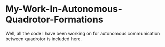My-Work-In-Autonomous-Quadrotor-Formations
==========================================

Well, all the code I have been working on for autonomous communication between quadrotor is included here. 
